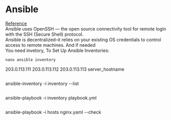 # Ansible
[Reference](https://docs.ansible.com/ansible/latest/index.html)<br/>
Ansible uses OpenSSH — the open source connectivity tool for remote login with the SSH (Secure Shell) protocol.<br/>
Ansible is decentralized–it relies on your existing OS credentials to control access to remote machines. And if needed<br/>
You need invetory, To Set Up Ansible Inventories:<br/>
```
nano ansible inventory
```
203.0.113.111
203.0.113.112
203.0.113.113
server_hostname
```
```
ansible-inventory -i inventory --list
```
```
ansible-playbook -i inventory playbook.yml
```

```
ansible-playbook -i hosts nginx.yaml --check 
```


